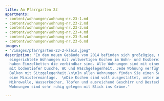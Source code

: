 ```yaml
---
title: Am Pfarrgarten 23
apartments:
- content/wohnungen/wohnung-nr.23-1.md
- content/wohnungen/wohnung-nr.23-2.md
- content/wohnungen/wohnung-nr.23-3.md
- content/wohnungen/wohnung-nr.23-4.md
- content/wohnungen/wohnung-nr.23-5.md
- content/wohnungen/wohnung-nr.23-6.md
images:
- "/images/pfarrgarten-23-2-klein.jpeg"
description: "In dem neuen Gebäude von 2014 befinden sich großzügige, modern und zeitlos
  eingerichtete Wohnungen mit vollwertigen Küchen im Wohn- und Essbereich. Die Schlafzimmern
  haben Einzelbetten die verbindbar sind. Alle Wohnungen sind mit einem Bad ausgestattet
  mit bodentiefer Dusche, WC und Waschgelegenheit. Jede Wohnung verfügt über eigenen
  Balkon mit Sitzgelegenheit.\n\nIn allen Wohnungen finden Sie einen Sat-Flat TV und
  eine Ministereoanlage.  \nDie Küchen sind voll ausgestattet, unter anderem mit Kaffeemaschine,
  Mikrowelle, Wasserkocher, Töpfen und ausreichend Geschirr und Besteck.  \n  \nDie
  Wohnungen sind sehr ruhig gelegen mit Blick ins Grüne."

---
```

